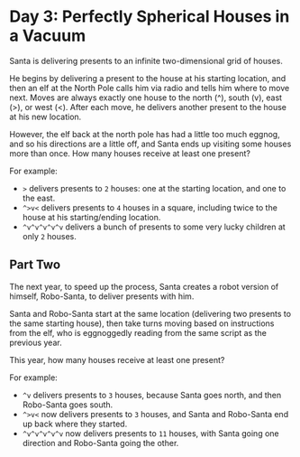 # Day 3: Perfectly Spherical Houses in a Vacuum

Santa is delivering presents to an infinite two-dimensional grid of houses.

He begins by delivering a present to the house at his starting location, and
then an elf at the North Pole calls him via radio and tells him where to move
next. Moves are always exactly one house to the north (^), south (v), east (>),
or west (<). After each move, he delivers another present to the house at his
new location.

However, the elf back at the north pole has had a little too much eggnog, and so
his directions are a little off, and Santa ends up visiting some houses more
than once. How many houses receive at least one present?

For example:

* `>` delivers presents to `2` houses: one at the starting location, and one to
  the east.
* `^>v<` delivers presents to `4` houses in a square, including twice to the
  house at his starting/ending location.
* `^v^v^v^v^v` delivers a bunch of presents to some very lucky children at only
  `2` houses.

## Part Two

The next year, to speed up the process, Santa creates a robot version of
himself, Robo-Santa, to deliver presents with him.

Santa and Robo-Santa start at the same location (delivering two presents to the
same starting house), then take turns moving based on instructions from the elf,
who is eggnoggedly reading from the same script as the previous year.

This year, how many houses receive at least one present?

For example:

* `^v` delivers presents to `3` houses, because Santa goes north, and then
  Robo-Santa goes south.
* `^>v<` now delivers presents to `3` houses, and Santa and Robo-Santa end up
  back where they started.
* `^v^v^v^v^v` now delivers presents to `11` houses, with Santa going one
  direction and Robo-Santa going the other.
